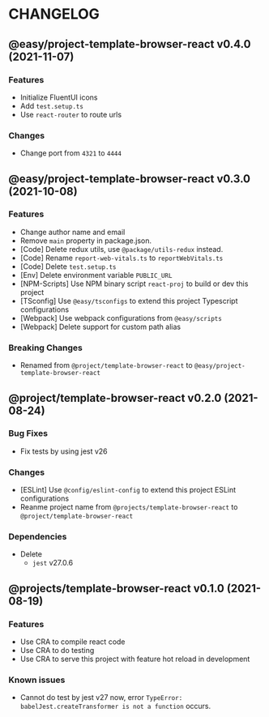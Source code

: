 # CHANGELOG
## @easy/project-template-browser-react v0.4.0 (2021-11-07)
### Features

- Initialize FluentUI icons
- Add `test.setup.ts`
- Use `react-router` to route urls

### Changes

- Change port from `4321` to `4444`

## @easy/project-template-browser-react v0.3.0 (2021-10-08)
### Features

- Change author name and email
- Remove `main` property in package.json.
- [Code] Delete redux utils, use `@package/utils-redux` instead.
- [Code] Rename `report-web-vitals.ts` to `reportWebVitals.ts`
- [Code] Delete `test.setup.ts`
- [Env] Delete environment variable `PUBLIC_URL`
- [NPM-Scripts] Use NPM binary script `react-proj` to build or dev this project
- [TSconfig] Use `@easy/tsconfigs` to extend this project Typescript configurations
- [Webpack] Use webpack configurations from `@easy/scripts`
- [Webpack] Delete support for custom path alias

### Breaking Changes

- Renamed from `@project/template-browser-react` to `@easy/project-template-browser-react`

## @project/template-browser-react v0.2.0 (2021-08-24)
### Bug Fixes

- Fix tests by using jest v26

### Changes

- [ESLint] Use `@config/eslint-config` to extend this project ESLint configurations
- Reanme project name from `@projects/template-browser-react` to `@project/template-browser-react`

### Dependencies

- Delete
    - `jest`    v27.0.6

## @projects/template-browser-react v0.1.0 (2021-08-19)
### Features

- Use CRA to compile react code
- Use CRA to do testing
- Use CRA to serve this project with feature hot reload in development

### Known issues

- Cannot do test by jest v27 now, error `TypeError: babelJest.createTransformer is not a function` occurs.
